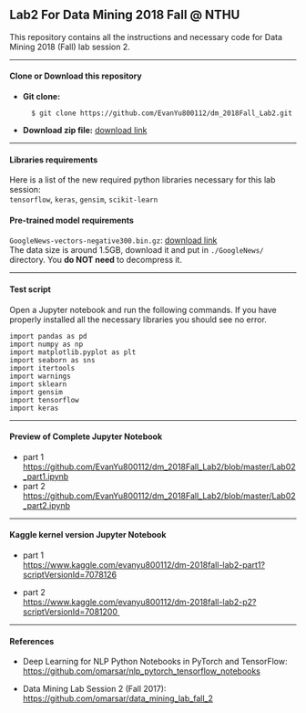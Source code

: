 ## Lab2 For Data Mining 2018 Fall @ NTHU
This repository contains all the instructions and necessary code for Data Mining 2018 (Fall) lab session 2.

---  
#### Clone or Download this repository
* **Git clone:**    
    
        $ git clone https://github.com/EvanYu800112/dm_2018Fall_Lab2.git
        
* **Download zip file:**  [download link](https://github.com/EvanYu800112/dm_2018Fall_Lab2/archive/master.zip)

---
#### Libraries requirements
Here is a list of the new required python libraries necessary for this lab session:   
`tensorflow`, `keras`, `gensim`, `scikit-learn`    


#### Pre-trained model requirements

`GoogleNews-vectors-negative300.bin.gz`: [download link](https://drive.google.com/file/d/0B7XkCwpI5KDYNlNUTTlSS21pQmM/edit?usp=sharing)  
The data size is around 1.5GB, download it and put in `./GoogleNews/` directory. You **do NOT need** to decompress it.

---

#### Test script
Open a Jupyter notebook and run the following commands. If you have properly installed all the necessary libraries you should see no error.

``` python3 
import pandas as pd
import numpy as np
import matplotlib.pyplot as plt
import seaborn as sns
import itertools
import warnings
import sklearn
import gensim
import tensorflow
import keras
```

---
#### Preview of Complete Jupyter Notebook
* part 1  
https://github.com/EvanYu800112/dm_2018Fall_Lab2/blob/master/Lab02_part1.ipynb
* part 2    
https://github.com/EvanYu800112/dm_2018Fall_Lab2/blob/master/Lab02_part2.ipynb

---
#### Kaggle kernel version Jupyter Notebook
* part 1  
https://www.kaggle.com/evanyu800112/dm-2018fall-lab2-part1?scriptVersionId=7078126

* part 2   
https://www.kaggle.com/evanyu800112/dm-2018fall-lab2-p2?scriptVersionId=7081200 


---
#### References
* Deep Learning for NLP Python Notebooks in PyTorch and TensorFlow:    
https://github.com/omarsar/nlp_pytorch_tensorflow_notebooks

 
* Data Mining Lab Session 2 (Fall 2017):   
https://github.com/omarsar/data_mining_lab_fall_2



